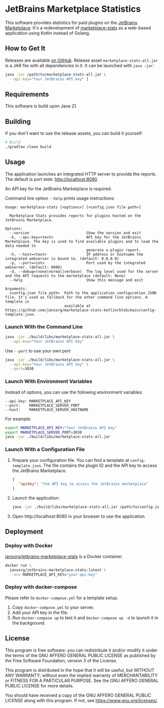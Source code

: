 # JetBrains Marketplace Statistics

This software provides statistics for paid plugins on the [JetBrains Marketplace](https://plugins.jetbrains.com/).
It's a redevelopment of [marketplace-stats](https://github.com/jansorg/marketplace-stats) as a web-based application using Kotlin instead of
Golang.

## How to Get It

Releases are available [on GitHub](https://github.com/jansorg/marketplace-stats-kotlin/releases).
Release asset `marketplace-stats-all.jar` is a JAR file with all dependencies in it.
It can be launched with `java -jar`:

```bash
java -jar /path/to/marketplace-stats-all.jar \
  --api-key="Your JetBrains API key" ]
```

## Requirements

This software is build upon Java 21.

## Building

If you don't want to use the release assets, you can build it yourself:

```bash
# Build
./gradlew clean build
```

## Usage

The application launches an integrated HTTP server to provide the reports.
The default is port `8080`: [http://localhost:8080](http://localhost:8080).

An API key for the JetBrains Marketplace is required.

Command line option `--help` prints usage instructions:

```text
Usage: marketplace-stats [<options>] [<config.json file path>]

  Marketplace Stats provides reports for plugins hosted on the JetBrains Marketplace.

Options:
  --version                          Show the version and exit
  -k, --api-key=<text>               API key for the JetBrains Marketplace. The key is used to find available plugins and to load the data needed to
                                     generate a plugin report.
  -h, --host=<text>                  IP address or hostname the integrated webserver is bound to. (default: 0.0.0.0)
  -p, --port=<int>                   Port used by the integrated webserver. (default: 8080)
  -d, --debug=(none|normal|verbose)  The log level used for the server and the API requests to the marketplace (default: None)
  --help                             Show this message and exit

Arguments:
  <config.json file path>  Path to the application configuration JSON file. It's used as fallback for the other command line options. A template is
                           available at https://github.com/jansorg/marketplace-stats-kotlin/blob/main/config-template.json.
```

### Launch With the Command Line

```bash
java -jar ./build/libs/marketplace-stats-all.jar \
  --api-key="Your JetBrains API key"
```

Use `--port` to use your own port

```bash
java -jar ./build/libs/marketplace-stats-all.jar \
  --api-key="Your JetBrains API key" \
  --port=3030
```

### Launch With Environment Variables

Instead of options, you can use the following environment variables:

```text
--api-key: MARKETPLACE_API_KEY
--port:    MARKETPLACE_SERVER_PORT
--host:    MARKETPLACE_SERVER_HOSTNAME
```

For example:

```bash
export MARKETPLACE_API_KEY="Your JetBrains API key"
export MARKETPLACE_SERVER_PORT=3030
java -jar ./build/libs/marketplace-stats-all.jar
```

### Launch With a Configuration File

1. Prepare your configuration file. You can find a template at `config-template.json`. The file contains the plugin ID and the API key to
   access the JetBrains Marketplace.
   ```json
   {
      "apiKey": "the API key to access the JetBrains marketplace"
   }
   ```
2. Launch the application:
    ```bash
    java -jar ./build/libs/marketplace-stats-all.jar /path/to/config.json
    ```
3. Open http://localhost:8080 in your browser to use the application.

## Deployment

### Deploy with Docker

[jansorg/jetbrains-marketplace-stats](https://hub.docker.com/r/jansorg/jetbrains-marketplace-stats) is a Docker container.

```bash
docker run \
  jansorg/jetbrains-marketplace-stats:latest \
  --env MARKETPLACE_API_KEY="your-api-key" 
```

### Deploy with docker-compose

Please refer to `docker-compose.yml` for a template setup.

1. Copy `docker-compose.yml` to your server.
2. Add your API key in the file.
3. Run `docker-compose up` to test it and `docker-compose up -d` to launch it in the background.

## License

This program is free software: you can redistribute it and/or modify it under the terms of the GNU AFFERO GENERAL PUBLIC LICENSE as
published by the Free Software Foundation, version 3 of the License.

This program is distributed in the hope that it will be useful, but WITHOUT ANY WARRANTY; without even the implied warranty of
MERCHANTABILITY or FITNESS FOR A PARTICULAR PURPOSE. See the GNU AFFERO GENERAL PUBLIC LICENSE for more details.

You should have received a copy of the GNU AFFERO GENERAL PUBLIC LICENSE along with this program. If not,
see <https://www.gnu.org/licenses/>.